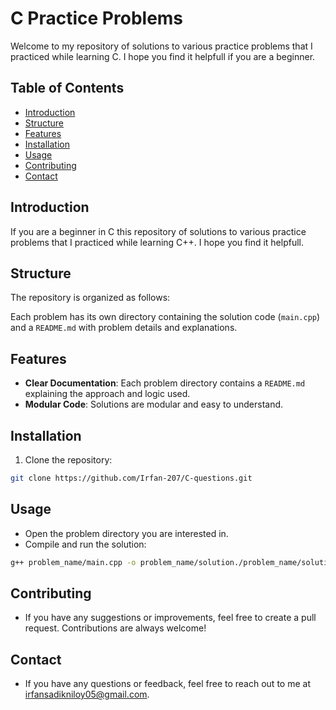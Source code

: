 # C Practice Problems 

Welcome to my repository of solutions to various practice problems that I practiced while learning C. I hope you find it helpfull if you are a beginner. 
## Table of Contents
- [Introduction](#introduction)
- [Structure](#structure)
- [Features](#features)
- [Installation](#installation)
- [Usage](#usage)
- [Contributing](#contributing)
- [Contact](#contact)

## Introduction
If you are a beginner in C this repository of solutions to various practice problems that I practiced while learning C++. I hope you find it helpfull. 

## Structure
The repository is organized as follows:

Each problem has its own directory containing the solution code (`main.cpp`) and a `README.md` with problem details and explanations.

## Features
- **Clear Documentation**: Each problem directory contains a `README.md` explaining the approach and logic used.
- **Modular Code**: Solutions are modular and easy to understand.

## Installation
1. Clone the repository:
```sh
git clone https://github.com/Irfan-207/C-questions.git
```
## Usage
- Open the problem directory you are interested in.
- Compile and run the solution:
```sh
g++ problem_name/main.cpp -o problem_name/solution./problem_name/solution
```

## Contributing
- If you have any suggestions or improvements, feel free to create a pull request. Contributions are always welcome!

## Contact
- If you have any questions or feedback, feel free to reach out to me at irfansadikniloy05@gmail.com.
